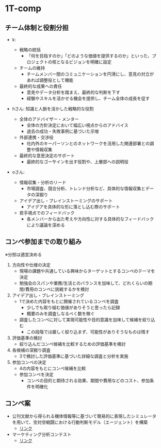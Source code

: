 # 1T-comp

## チーム体制と役割分担

- k: 
    - 戦略の統括
        - 「何を目指すのか」「どのような価値を提供するのか」といった、プロジェクトの核となるビジョンを明確に設定
    - チームの維持
        - チームメンバー間のコミュニケーションを円滑にし、意見の対立があれば調整役として機能
    - 最終的な成果への責任
        - 意見やデータ分析を踏まえ、最終的な判断を下す
        - 経験やスキルを活かせる機会を提供し、チーム全体の成長を促す

- hさん: 知識と人脈を活かした戦略的な役割
    - 全体のアドバイザー・メンター
        - 全体の方針決定において幅広い視点からのアドバイス
        - 過去の成功・失敗事例に基づいた示唆
    - 外部連携・交渉役
        - 社内外のキーパーソンとのネットワークを活用した関連部署との調整や情報収集
    - 最終的な意思決定のサポート
        - 最終的なゴーサインを出す役割や、上層部への説明役

- oさん:
    - 情報収集・分析のリード
        - 市場調査、競合分析、トレンド分析など、具体的な情報収集とデータの深掘り
    - アイデア出し・ブレインストーミングのサポート
        - アイデアを具体的な形に落とし込む際のサポート
    - 若手視点でのフィードバック
        - 各メンバーから出た考えや方向性に対する具体的なフィードバックにより議論を深める


## コンペ参加までの取り組み

※分担は適宜決める

1. 方向性や仕様の決定
    - 現場の課題や共通している興味からターゲットとするコンペのテーマを決定
    - 勉強会のスパンや業務/生活とのバランスを加味して、どれくらいの期間/費用のコンペに挑戦するかを検討
2. アイデア出し・ブレインストーミング
    - 1で決めた内容をもとに開催されているコンペを調査
        - 少しでも取り組む価値がありそうと思ったら記録
        - 概要のみを調査しなるべく数を稼ぐ
    - 調査したコンペに対して実現可能性や目的意識を加味して候補を絞り込む
        - この段階では厳しく絞り込まず、可能性がありそうなものは残す
3. 評価基準の検討
    - 絞り込んだコンペ候補を比較するための評価基準を検討
4. 各候補の深掘り調査
    - 3で検討した評価基準に基づいた詳細な調査と分析を実施
5. 参加コンペの決定
    - 4の内容をもとにコンペ候補を比較
    - 参加コンペを決定
        - コンペの目的と期待される効果、期間や費用などのコスト、参加条件を明確化


## コンペ案
- 公刊文献から得られる機体情報等に基づいて簡易的に表現したシミュレータを用いて、空対空戦闘における行動判断モデル（エージェント）を構築
    - [リンク](https://user.competition.signate.jp/ja/competition/detail/?competition=de1556abda294254b30bdec61520f764)
- マーケティング分析コンテスト
    - [リンク](https://www.is.nri.co.jp/contest/2025/)
